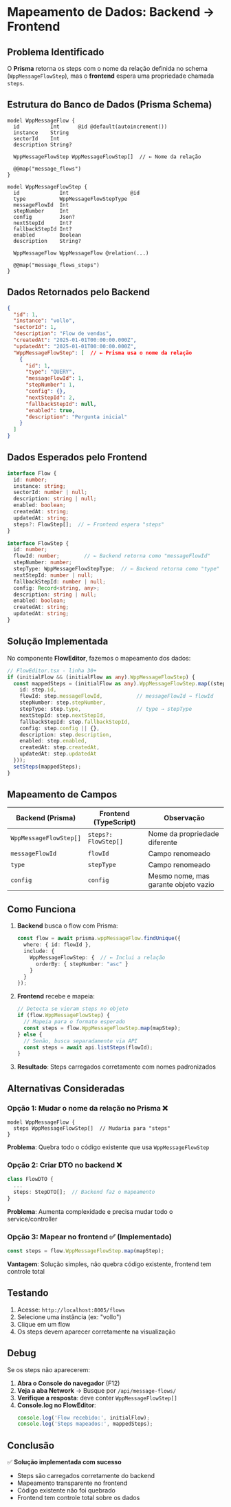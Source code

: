 # Mapeamento de Dados: Backend → Frontend

## Problema Identificado

O **Prisma** retorna os steps com o nome da relação definida no schema (`WppMessageFlowStep`), mas o **frontend** espera uma propriedade chamada `steps`.

## Estrutura do Banco de Dados (Prisma Schema)

```prisma
model WppMessageFlow {
  id          Int      @id @default(autoincrement())
  instance    String
  sectorId    Int
  description String?
  
  WppMessageFlowStep WppMessageFlowStep[]  // ← Nome da relação
  
  @@map("message_flows")
}

model WppMessageFlowStep {
  id             Int                    @id
  type           WppMessageFlowStepType
  messageFlowId  Int
  stepNumber     Int
  config         Json?
  nextStepId     Int?
  fallbackStepId Int?
  enabled        Boolean
  description    String?
  
  WppMessageFlow WppMessageFlow @relation(...)
  
  @@map("message_flows_steps")
}
```

## Dados Retornados pelo Backend

```json
{
  "id": 1,
  "instance": "vollo",
  "sectorId": 1,
  "description": "Flow de vendas",
  "createdAt": "2025-01-01T00:00:00.000Z",
  "updatedAt": "2025-01-01T00:00:00.000Z",
  "WppMessageFlowStep": [  // ← Prisma usa o nome da relação
    {
      "id": 1,
      "type": "QUERY",
      "messageFlowId": 1,
      "stepNumber": 1,
      "config": {},
      "nextStepId": 2,
      "fallbackStepId": null,
      "enabled": true,
      "description": "Pergunta inicial"
    }
  ]
}
```

## Dados Esperados pelo Frontend

```typescript
interface Flow {
  id: number;
  instance: string;
  sectorId: number | null;
  description: string | null;
  enabled: boolean;
  createdAt: string;
  updatedAt: string;
  steps?: FlowStep[];  // ← Frontend espera "steps"
}

interface FlowStep {
  id: number;
  flowId: number;        // ← Backend retorna como "messageFlowId"
  stepNumber: number;
  stepType: WppMessageFlowStepType;  // ← Backend retorna como "type"
  nextStepId: number | null;
  fallbackStepId: number | null;
  config: Record<string, any>;
  description: string | null;
  enabled: boolean;
  createdAt: string;
  updatedAt: string;
}
```

## Solução Implementada

No componente **FlowEditor**, fazemos o mapeamento dos dados:

```typescript
// FlowEditor.tsx - linha 30+
if (initialFlow && (initialFlow as any).WppMessageFlowStep) {
  const mappedSteps = (initialFlow as any).WppMessageFlowStep.map((step: any) => ({
    id: step.id,
    flowId: step.messageFlowId,           // messageFlowId → flowId
    stepNumber: step.stepNumber,
    stepType: step.type,                  // type → stepType
    nextStepId: step.nextStepId,
    fallbackStepId: step.fallbackStepId,
    config: step.config || {},
    description: step.description,
    enabled: step.enabled,
    createdAt: step.createdAt,
    updatedAt: step.updatedAt
  }));
  setSteps(mappedSteps);
}
```

## Mapeamento de Campos

| Backend (Prisma)        | Frontend (TypeScript)  | Observação                              |
|-------------------------|------------------------|-----------------------------------------|
| `WppMessageFlowStep[]`  | `steps?: FlowStep[]`   | Nome da propriedade diferente          |
| `messageFlowId`         | `flowId`               | Campo renomeado                        |
| `type`                  | `stepType`             | Campo renomeado                        |
| `config`                | `config`               | Mesmo nome, mas garante objeto vazio   |

## Como Funciona

1. **Backend** busca o flow com Prisma:
   ```typescript
   const flow = await prisma.wppMessageFlow.findUnique({
     where: { id: flowId },
     include: {
       WppMessageFlowStep: {  // ← Inclui a relação
         orderBy: { stepNumber: "asc" }
       }
     }
   });
   ```

2. **Frontend** recebe e mapeia:
   ```typescript
   // Detecta se vieram steps no objeto
   if (flow.WppMessageFlowStep) {
     // Mapeia para o formato esperado
     const steps = flow.WppMessageFlowStep.map(mapStep);
   } else {
     // Senão, busca separadamente via API
     const steps = await api.listSteps(flowId);
   }
   ```

3. **Resultado**: Steps carregados corretamente com nomes padronizados

## Alternativas Consideradas

### Opção 1: Mudar o nome da relação no Prisma ❌
```prisma
model WppMessageFlow {
  steps WppMessageFlowStep[]  // Mudaria para "steps"
}
```
**Problema**: Quebra todo o código existente que usa `WppMessageFlowStep`

### Opção 2: Criar DTO no backend ❌
```typescript
class FlowDTO {
  ...
  steps: StepDTO[];  // Backend faz o mapeamento
}
```
**Problema**: Aumenta complexidade e precisa mudar todo o service/controller

### Opção 3: Mapear no frontend ✅ (Implementado)
```typescript
const steps = flow.WppMessageFlowStep.map(mapStep);
```
**Vantagem**: Solução simples, não quebra código existente, frontend tem controle total

## Testando

1. Acesse: `http://localhost:8005/flows`
2. Selecione uma instância (ex: "vollo")
3. Clique em um flow
4. Os steps devem aparecer corretamente na visualização

## Debug

Se os steps não aparecerem:

1. **Abra o Console do navegador** (F12)
2. **Veja a aba Network** → Busque por `/api/message-flows/`
3. **Verifique a resposta**: deve conter `WppMessageFlowStep[]`
4. **Console.log no FlowEditor**: 
   ```typescript
   console.log('Flow recebido:', initialFlow);
   console.log('Steps mapeados:', mappedSteps);
   ```

## Conclusão

✅ **Solução implementada com sucesso**
- Steps são carregados corretamente do backend
- Mapeamento transparente no frontend
- Código existente não foi quebrado
- Frontend tem controle total sobre os dados
